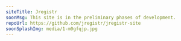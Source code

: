 ```yaml
---
siteTitle: Jregistr
soonMsg: This site is in the preliminary phases of development.
repoUrl: https://github.com/jregistr/jregistr-site
soonSplashImg: media/1-m0gfqjp.jpg
---
```

